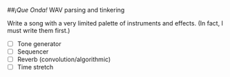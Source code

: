 ##*¡Que Onda!*
WAV parsing and tinkering

Write a song with a very limited palette of instruments and effects. (In fact, I must write them first.)

- [ ] Tone generator
- [ ] Sequencer
- [ ] Reverb (convolution/algorithmic)
- [ ] Time stretch
